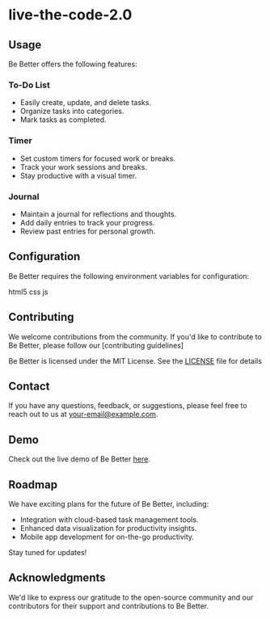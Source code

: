 # live-the-code-2.0
## Usage

Be Better offers the following features:

### To-Do List
- Easily create, update, and delete tasks.
- Organize tasks into categories.
- Mark tasks as completed.

### Timer
- Set custom timers for focused work or breaks.
- Track your work sessions and breaks.
- Stay productive with a visual timer.

### Journal
- Maintain a journal for reflections and thoughts.
- Add daily entries to track your progress.
- Review past entries for personal growth.

## Configuration

Be Better requires the following environment variables for configuration:

html5
css
js

## Contributing

We welcome contributions from the community. If you'd like to contribute to Be Better, please follow our [contributing guidelines]



Be Better is licensed under the MIT License. See the [LICENSE](LICENSE) file for details


## Contact

If you have any questions, feedback, or suggestions, please feel free to reach out to us at [your-email@example.com](mailto:your-abhpinran98@gmail.com,jain.anant609@gmail.com,yashmanocha11@gmail.com).

## Demo

Check out the live demo of Be Better [here](https://be-better-demo.com).

## Roadmap

We have exciting plans for the future of Be Better, including:

- Integration with cloud-based task management tools.
- Enhanced data visualization for productivity insights.
- Mobile app development for on-the-go productivity.

Stay tuned for updates!

## Acknowledgments

We'd like to express our gratitude to the open-source community and our contributors for their support and contributions to Be Better.
